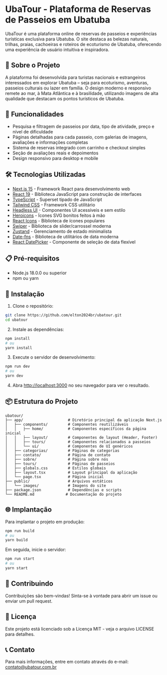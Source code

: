 # UbaTour - Plataforma de Reservas de Passeios em Ubatuba

UbaTour é uma plataforma online de reservas de passeios e experiências turísticas exclusiva para Ubatuba. O site destaca as belezas naturais, trilhas, praias, cachoeiras e roteiros de ecoturismo de Ubatuba, oferecendo uma experiência de usuário intuitiva e inspiradora.

## 🌊 Sobre o Projeto

A plataforma foi desenvolvida para turistas nacionais e estrangeiros interessados em explorar Ubatuba – seja para ecoturismo, aventuras, passeios culturais ou lazer em família. O design moderno e responsivo remete ao mar, à Mata Atlântica e à brasilidade, utilizando imagens de alta qualidade que destacam os pontos turísticos de Ubatuba.

## 🚀 Funcionalidades

- Pesquisa e filtragem de passeios por data, tipo de atividade, preço e nível de dificuldade
- Páginas detalhadas para cada passeio, com galerias de imagens, avaliações e informações completas
- Sistema de reservas integrado com carrinho e checkout simples
- Seção de avaliações reais e depoimentos
- Design responsivo para desktop e mobile

## 🛠️ Tecnologias Utilizadas

- [Next.js 15](https://nextjs.org/) - Framework React para desenvolvimento web
- [React 19](https://reactjs.org/) - Biblioteca JavaScript para construção de interfaces
- [TypeScript](https://www.typescriptlang.org/) - Superset tipado de JavaScript
- [Tailwind CSS](https://tailwindcss.com/) - Framework CSS utilitário
- [Headless UI](https://headlessui.com/) - Componentes UI acessíveis e sem estilo
- [Heroicons](https://heroicons.com/) - Ícones SVG bonitos feitos à mão
- [React Icons](https://react-icons.github.io/react-icons/) - Biblioteca de ícones populares
- [Swiper](https://swiperjs.com/) - Biblioteca de slider/carrossel moderna
- [Zustand](https://zustand-demo.pmnd.rs/) - Gerenciamento de estado minimalista
- [Date-fns](https://date-fns.org/) - Biblioteca de utilitários de data moderna
- [React DatePicker](https://reactdatepicker.com/) - Componente de seleção de data flexível

## 📋 Pré-requisitos

- Node.js 18.0.0 ou superior
- npm ou yarn

## 🔧 Instalação

1. Clone o repositório:
```bash
git clone https://github.com/elton2024br/ubatour.git
cd ubatour
```

2. Instale as dependências:
```bash
npm install
# ou
yarn install
```

3. Execute o servidor de desenvolvimento:
```bash
npm run dev
# ou
yarn dev
```

4. Abra [http://localhost:3000](http://localhost:3000) no seu navegador para ver o resultado.

## 📦 Estrutura do Projeto

```
ubatour/
├── app/                    # Diretório principal da aplicação Next.js
│   ├── components/         # Componentes reutilizáveis
│   │   ├── home/           # Componentes específicos da página inicial
│   │   ├── layout/         # Componentes de layout (Header, Footer)
│   │   ├── tours/          # Componentes relacionados a passeios
│   │   └── ui/             # Componentes de UI genéricos
│   ├── categorias/         # Páginas de categorias
│   ├── contato/            # Página de contato
│   ├── sobre/              # Página sobre nós
│   ├── tours/              # Páginas de passeios
│   ├── globals.css         # Estilos globais
│   ├── layout.tsx          # Layout principal da aplicação
│   └── page.tsx            # Página inicial
├── public/                 # Arquivos estáticos
│   └── images/             # Imagens do site
├── package.json            # Dependências e scripts
└── README.md              # Documentação do projeto
```

## 🌐 Implantação

Para implantar o projeto em produção:

```bash
npm run build
# ou
yarn build
```

Em seguida, inicie o servidor:

```bash
npm run start
# ou
yarn start
```

## 🤝 Contribuindo

Contribuições são bem-vindas! Sinta-se à vontade para abrir um issue ou enviar um pull request.

## 📄 Licença

Este projeto está licenciado sob a Licença MIT - veja o arquivo LICENSE para detalhes.

## 📞 Contato

Para mais informações, entre em contato através do e-mail: contato@ubatour.com.br
